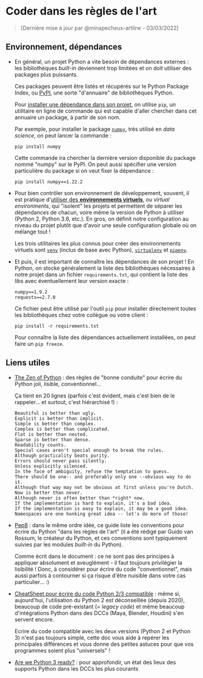 # Coder dans les règles de l'art
> [Dernière mise à jour par @minapecheux-artline - 03/03/2022]

## Environnement, dépendances

- En général, un projet Python a vite besoin de dépendances externes : les bibliothèques *built-in* deviennent trop limitées et on doit utiliser des packages plus puissants.

  Ces packages peuvent être listés et récupérés sur le Python Package Index, ou [PyPI](https://pypi.org/), une sorte "d'annuaire" de bibliothèques Python.

  Pour [installer une dépendance dans son projet](https://docs.python.org/fr/3/installing/index.html), on utilise `pip`, un utilitaire en ligne de commande qui est capable d'aller chercher dans cet annuaire un package, à partir de son nom.

  Par exemple, pour installer le package [`numpy`](https://pypi.org/project/numpy/), très utilisé en *data science*, on peut lancer la commande :

  ```
  pip install numpy
  ```

  Cette commande ira chercher la dernière version disponible du package nommé "numpy" sur le PyPI. On peut aussi spécifier une version particulière du package si on veut fixer la dépendance :

  ```
  pip install numpy==1.22.2
  ```

- Pour bien contrôler son environnement de développement, souvent, il est pratique d'[utiliser des **environnements virtuels**](https://docs.python.org/3/tutorial/venv.html.), ou *virtual environments*, qui "isolent" les projets et permettent de séparer les dépendances de chacun, voire même la version de Python à utiliser (Python 2, Python 3.6, etc.). En gros, on définit notre configuration au niveau du projet plutôt que d'avoir une seule configuration globale où on mélange tout !

  Les trois utilitaires les plus connus pour créer des environnements virtuels sont [`venv`](https://docs.python.org/3/library/venv.html#module-venv) (inclus de base avec Python), [`virtualenv`](https://python-guide-pt-br.readthedocs.io/fr/latest/dev/virtualenvs.html) et [`pipenv`](https://pypi.org/project/pipenv/).
  
- Et puis, il est important de connaître les dépendances de son projet ! En Python, on stocke généralement la liste des bibliothèques nécessaires à notre projet dans un fichier `requirements.txt`, qui contient la liste des libs avec éventuellement leur version exacte :

  ```
  numpy==1.9.2
  requests==2.7.0
  ```
  
  Ce fichier peut être utilisé par l'outil `pip` pour installer directement toutes les bibliothèques chez votre collègue ou votre client :

  ```
  pip install -r requirements.txt
  ```

  Pour connaître la liste des dépendances actuellement installées, on peut faire un `pip freeze`.

## Liens utiles

- [The Zen of Python](https://www.python.org/dev/peps/pep-0020/) : des règles de "bonne conduite" pour écrire du Python joli, lisible, conventionnel...
  
  Ça tient en 20 lignes (parfois c'est évident, mais c'est bien de le rappeler... et surtout, c'est hiérarchisé !) :

  ```
  Beautiful is better than ugly.
  Explicit is better than implicit.
  Simple is better than complex.
  Complex is better than complicated.
  Flat is better than nested.
  Sparse is better than dense.
  Readability counts.
  Special cases aren't special enough to break the rules.
  Although practicality beats purity.
  Errors should never pass silently.
  Unless explicitly silenced.
  In the face of ambiguity, refuse the temptation to guess.
  There should be one-- and preferably only one --obvious way to do it.
  Although that way may not be obvious at first unless you're Dutch.
  Now is better than never.
  Although never is often better than *right* now.
  If the implementation is hard to explain, it's a bad idea.
  If the implementation is easy to explain, it may be a good idea.
  Namespaces are one honking great idea -- let's do more of those!
  ```

- [Pep8](https://www.python.org/dev/peps/pep-0008/) : dans le même ordre idée, ce guide liste les conventions pour écrire du Python "dans les règles de l'art" (il a été rédigé par Guido van Rossum, le créateur du Python, et ces conventions sont typiquement suivies par les modules _built-in_ du Python).

  Comme écrit dans le document : ce ne sont pas des principes à appliquer absolument et aveuglément - il faut toujours privilégier la lisibilité ! Donc, à considérer pour écrire du code "conventionnel", mais aussi parfois à contourner si ça risque d'être nuisible dans votre cas particulier... :)

- [CheatSheet pour écrire du code Python 2/3 compatible](https://python-future.org/compatible_idioms.html) : même si, aujourd'hui, l'utilisation du Python 2 est déconseillée (depuis 2020), beaucoup de code pré-existant (= _legacy code_) et même beaucoup d'intégrations Python dans des DCCs (Maya, Blender, Houdini) s'en servent encore.
  
  Ecrire du code compatible avec les deux versions (Python 2 et Python 3) n'est pas toujours simple, cette doc vous aide à repérer les principales différences et vous donne des petites astuces pour que vos programmes soient plus "universels" ! 

- [Are we Python 3 ready?](https://vfxpy.com/) : pour approfondir, un état des lieux des supports Python dans les DCCs les plus courants
